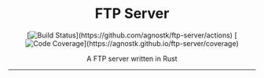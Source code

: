 <div align="center">

# FTP Server

[![Build Status](https://github.com/agnostk/ftp-server/workflows/CI/badge.svg?)](https://github.com/agnostk/ftp-server/actions)
[![Code Coverage](https://agnostk.github.io/ftp-server/coverage/badges/flat.svg?)](https://agnostk.github.io/ftp-server/coverage)

A FTP server written in Rust

</div>

---
